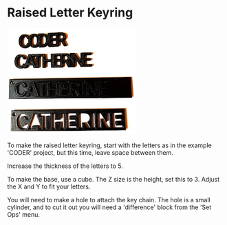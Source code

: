 
# Raised Letter Keyring


![examples](assets/images/samples.jpg)

To make the raised letter keyring, start with the letters as in the example 'CODER' project, but this time, leave space between them.

Increase the thickness of the letters to 5.

To make the base, use a cube. The Z size is the height, set this to 3. Adjust the X and Y to fit your letters.

You will need to make a hole to attach the key chain. The hole is a small cylinder, and to cut it out you will need a 'difference' block from the 'Set Ops' menu.
